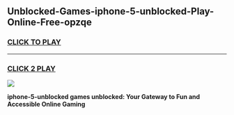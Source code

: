 
## Unblocked-Games-iphone-5-unblocked-Play-Online-Free-opzqe
<h3>
<a href="https://premium76.site?title=iphone-5-unblocked&ref=26A">CLICK TO PLAY</a></h3>
<hr>

<h3>
<a href="https://premium76.site?title=iphone-5-unblocked&ref=26A">CLICK 2 PLAY</a>
  
</h3>

<a href="https://premium76.site?title=iphone-5-unblocked&ref=26A"><img src="https://clearcache.store/games.png"></a>


**iphone-5-unblocked games unblocked: Your Gateway to Fun and Accessible Online Gaming**
